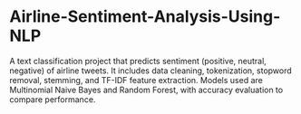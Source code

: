 # Airline-Sentiment-Analysis-Using-NLP
A text classification project that predicts sentiment (positive, neutral, negative) of airline tweets. It includes data cleaning, tokenization, stopword removal, stemming, and TF-IDF feature extraction. Models used are Multinomial Naive Bayes and Random Forest, with accuracy evaluation to compare performance.

